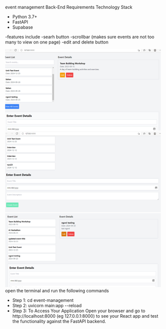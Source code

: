 
event management 
Back-End Requirements
Technology Stack
- Python 3.7+
- FastAPI
- Supabase

-features include
-searh button
-scrollbar (makes sure events are not too many to view on one page)
-edit and delete button

![alt text](https://github.com/Ngoni-Sama/event-management/blob/main/img/screen2.PNG)
![alt text](https://github.com/Ngoni-Sama/event-management/blob/main/img/event%20screen.PNG)
![alt text](https://github.com/Ngoni-Sama/event-management/blob/main/img/event%20screen%20showing%20delete%20and%20edit.PNG)
open the terminal and run the following commands

- Step 1: cd event-management  
- Step 2: uvicorn main:app --reload 
- Step 3: To Access Your Application
Open your browser and go to http://localhost:8000  (eg 127.0.0.1:8000) to see your React app and test the functionality against the FastAPI backend.
